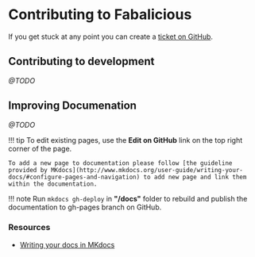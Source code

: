 # Contributing to Fabalicious

If you get stuck at any point you can create a [ticket on GitHub](https://github.com/factorial-io/fabalicious/issues).

## Contributing to development

_@TODO_

## Improving Documenation

_@TODO_


!!! tip
    To edit existing pages, use the **Edit on GitHub** link on the top right corner of the page.

    To add a new page to documentation please follow [the guideline provided by MKdocs](http://www.mkdocs.org/user-guide/writing-your-docs/#configure-pages-and-navigation) to add new page and link them within the documentation.

!!! note
    Run `mkdocs gh-deploy` in **"/docs"** folder to rebuild and publish the documentation to gh-pages branch on GitHub.

### Resources
* [Writing your docs in MKdocs](http://www.mkdocs.org/user-guide/writing-your-docs/)
